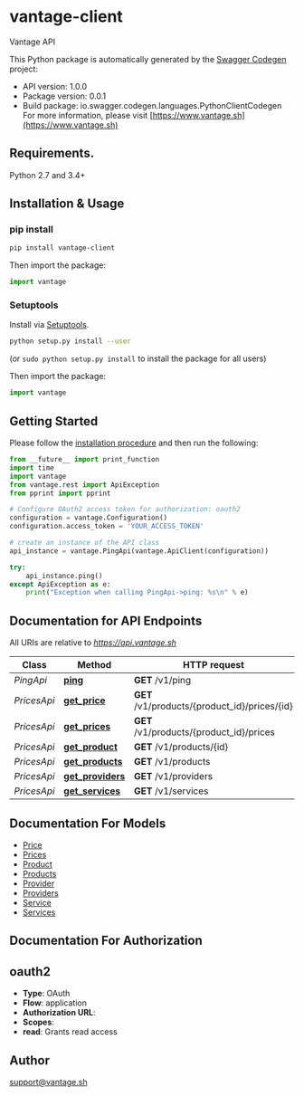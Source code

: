 # vantage-client
Vantage API

This Python package is automatically generated by the [Swagger Codegen](https://github.com/swagger-api/swagger-codegen) project:

- API version: 1.0.0
- Package version: 0.0.1
- Build package: io.swagger.codegen.languages.PythonClientCodegen
For more information, please visit [https://www.vantage.sh](https://www.vantage.sh)

## Requirements.

Python 2.7 and 3.4+

## Installation & Usage
### pip install

```sh
pip install vantage-client
```

Then import the package:
```python
import vantage 
```

### Setuptools

Install via [Setuptools](http://pypi.python.org/pypi/setuptools).

```sh
python setup.py install --user
```
(or `sudo python setup.py install` to install the package for all users)

Then import the package:
```python
import vantage
```

## Getting Started

Please follow the [installation procedure](#installation--usage) and then run the following:

```python
from __future__ import print_function
import time
import vantage
from vantage.rest import ApiException
from pprint import pprint

# Configure OAuth2 access token for authorization: oauth2
configuration = vantage.Configuration()
configuration.access_token = 'YOUR_ACCESS_TOKEN'

# create an instance of the API class
api_instance = vantage.PingApi(vantage.ApiClient(configuration))

try:
    api_instance.ping()
except ApiException as e:
    print("Exception when calling PingApi->ping: %s\n" % e)

```

## Documentation for API Endpoints

All URIs are relative to *https://api.vantage.sh*

Class | Method | HTTP request | Description
------------ | ------------- | ------------- | -------------
*PingApi* | [**ping**](docs/PingApi.md#ping) | **GET** /v1/ping | 
*PricesApi* | [**get_price**](docs/PricesApi.md#get_price) | **GET** /v1/products/{product_id}/prices/{id} | 
*PricesApi* | [**get_prices**](docs/PricesApi.md#get_prices) | **GET** /v1/products/{product_id}/prices | 
*PricesApi* | [**get_product**](docs/PricesApi.md#get_product) | **GET** /v1/products/{id} | 
*PricesApi* | [**get_products**](docs/PricesApi.md#get_products) | **GET** /v1/products | 
*PricesApi* | [**get_providers**](docs/PricesApi.md#get_providers) | **GET** /v1/providers | 
*PricesApi* | [**get_services**](docs/PricesApi.md#get_services) | **GET** /v1/services | 


## Documentation For Models

 - [Price](docs/Price.md)
 - [Prices](docs/Prices.md)
 - [Product](docs/Product.md)
 - [Products](docs/Products.md)
 - [Provider](docs/Provider.md)
 - [Providers](docs/Providers.md)
 - [Service](docs/Service.md)
 - [Services](docs/Services.md)


## Documentation For Authorization


## oauth2

- **Type**: OAuth
- **Flow**: application
- **Authorization URL**: 
- **Scopes**: 
 - **read**: Grants read access


## Author

support@vantage.sh


